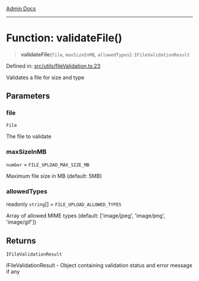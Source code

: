 [Admin Docs](/)

***

# Function: validateFile()

> **validateFile**(`file`, `maxSizeInMB`, `allowedTypes`): `IFileValidationResult`

Defined in: [src/utils/fileValidation.ts:23](https://github.com/PalisadoesFoundation/talawa-admin/blob/main/src/utils/fileValidation.ts#L23)

Validates a file for size and type

## Parameters

### file

`File`

The file to validate

### maxSizeInMB

`number` = `FILE_UPLOAD_MAX_SIZE_MB`

Maximum file size in MB (default: 5MB)

### allowedTypes

readonly `string`[] = `FILE_UPLOAD_ALLOWED_TYPES`

Array of allowed MIME types (default: ['image/jpeg', 'image/png', 'image/gif'])

## Returns

`IFileValidationResult`

IFileValidationResult - Object containing validation status and error message if any
